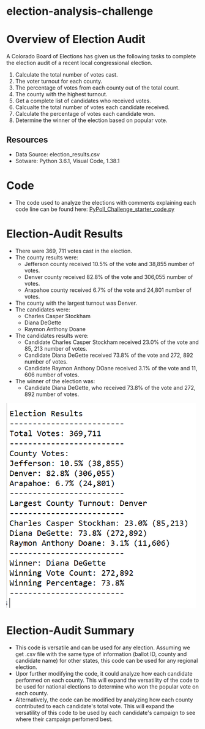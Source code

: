 # election-analysis-challenge
# Overview of Election Audit
A Colorado Board of Elections has given us the following tasks to complete the election audit of a recent local congressional election.
1. Calculate the total number of votes cast.
2. The voter turnout for each county.
3. The percentage of votes from each county out of the total count.
4. The county with the highest turnout.
5. Get a complete list of candidates who received votes.
6. Calcualte the total number of votes each candidate received.
7. Calculate the percentage of votes each candidate won.
8. Determine the winner of the election based on popular vote.

## Resources
- Data Source: election_results.csv
- Sotware: Python 3.6.1, Visual Code, 1.38.1

# Code
- The code used to analyze the elections with comments explaining each code line can be found here:
[PyPoll_Challenge_starter_code.py](https://github.com/arelysrsd87/election-analysis-challenge/blob/main/PyPoll_Challenge_starter_code.py)

# Election-Audit Results
- There were 369, 711 votes cast in the election.
- The county results were:
  - Jefferson county received 10.5% of the vote and 38,855 number of votes.
  - Denver county received 82.8% of the vote and 306,055 number of votes.
  - Arapahoe county received 6.7% of the vote and 24,801 number of votes.
- The county with the largest turnout was Denver.
- The candidates were: 
  - Charles Casper Stockham
  - Diana DeGette
  - Raymon Anthony Doane
- The candidates results were:
  - Candidate Charles Casper Stockham received 23.0% of the vote and 85, 213 number of votes.
  - Candidate Diana DeGette received 73.8% of the vote and 272, 892 number of votes.
  - Candidate Raymon Anthony DOane received 3.1% of the vote and 11, 606 number of votes.
- The winner of the election was:
  - Candidate Diana DeGette, who received 73.8% of the vote and 272, 892 number of votes.
 
![Election_Results.png](https://github.com/arelysrsd87/election-analysis-challenge/blob/main/Election_Results.png)  

# Election-Audit Summary
- This code is versatile and can be used for any election. Assuming we get .csv file with the same type of information (ballot ID, county and candidate name) for other states, this code can be used for any regional election.
- Upor further modifying the code, it could analyze how each candidate performed on each county. This will expand the versatility of the code to be used for national elections to determine who won the popular vote on each county.
- Alternatively, the code can be modified by analyzing how each county contributed to each candidate's total vote. This will expand the versatility of this code to be used by each candidate's campaign to see where their campaign perfomerd best.


